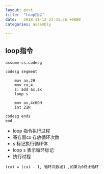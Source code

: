 ```yaml
---
layout: post
title:  "Loop指令"
date:   2018-11-12 23:31:36 +0800
categories: assembly

---
```


## loop指令

```
assume cs:codesg

codesg segment

	mov ax,2H
	mov cx,4
	s: add ax,ax
	loop s

	mov ax,4c00H
	int 21H

codesg ends
end
```

- loop 指令执行过程
- 寄存器cx 存放循环次数
- s 标记执行循环体
- loop s 表示循环标记
- 执行过程

```
(cx) = (cx) - 1, 循环次数减1 ,如果为0终止循环

```